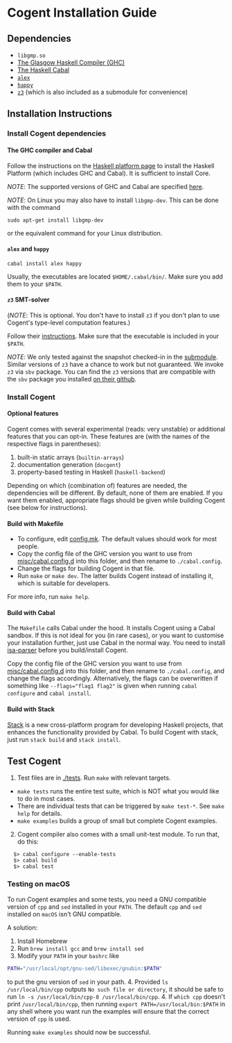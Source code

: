 # Cogent Installation Guide

## Dependencies

* `libgmp.so`
* [The Glasgow Haskell Compiler (GHC)](https://www.haskell.org/)
* [The Haskell Cabal](https://www.haskell.org/cabal/)
* [`alex`](https://www.haskell.org/alex/)
* [`happy`](https://www.haskell.org/happy/)
* [`z3`](https://github.com/Z3Prover/z3) (which is also included as a submodule for convenience)


## Installation Instructions

### Install Cogent dependencies

#### The GHC compiler and Cabal

Follow the instructions on the [Haskell platform page](https://www.haskell.org/platform/) to install the Haskell Platform (which includes GHC and Cabal). It is sufficient to install Core.

_NOTE_: The supported versions of GHC and Cabal are specified [here](./cogent.cabal).

_NOTE_: On Linux you may also have to install `libgmp-dev`. This can be done with the command
```
sudo apt-get install libgmp-dev
```
or the equivalent command for your Linux distribution.

#### `alex` and `happy`
```
cabal install alex happy
```
Usually, the executables are located `$HOME/.cabal/bin/`. Make sure you add them to your `$PATH`.

#### `z3` SMT-solver

(_NOTE_: This is optional. You don't have to install `z3` if you don't plan to use Cogent's type-level computation features.)

Follow their [instructions](../z3/README.md). Make sure that the executable is included in your `$PATH`.

_NOTE_: We only tested against the snapshot checked-in in the [submodule](../z3). Similar versions of `z3`
have a chance to work but not guaranteed. We invoke `z3` via `sbv` package. You can find the `z3` versions that
are compatible with the `sbv` package you installed [on their github](https://github.com/LeventErkok/sbv/blob/master/SMTSolverVersions.md).


### Install Cogent

#### Optional features
Cogent comes with several experimental (reads: very unstable) or additional features that you can
opt-in. These features are (with the names of the respective flags in parentheses):
1. built-in static arrays (`builtin-arrays`)
2. documentation generation (`docgent`)
3. property-based testing in Haskell (`haskell-backend`)

Depending on which (combination of) features are needed, the dependencies will be different. By
default, none of them are enabled. If you want them enabled, appropriate flags should be given
while building Cogent (see below for instructions).


#### Build with Makefile

* To configure, edit [config.mk](../config.mk). The default values should work for most people.
* Copy the config file of the GHC version you want to use from [misc/cabal.config.d](./misc/cabal.config.d/)
into this folder, and then rename to `./cabal.config`.
* Change the flags for building Cogent in that file.
* Run `make` or `make dev`. The latter builds Cogent instead of installing it, which is
suitable for developers.

For more info, run `make help`.

#### Build with Cabal

The `Makefile` calls Cabal under the hood. It installs Cogent using a Cabal sandbox. If this
is not ideal for you (in rare cases), or you want to customise your installation further,
just use Cabal in the normal way. You need to install [isa-parser](../isa-parser) before you
build/install Cogent.

Copy the config file of the GHC version you want to use from [misc/cabal.config.d](./misc/cabal.config.d/)
into this folder, and then rename to `./cabal.config`, and change the flags accordingly.
Alternatively, the flags can be overwritten if something like `--flags="flag1 flag2"` is given when
running `cabal configure` and `cabal install`.

#### Build with Stack

[Stack](https://github.com/commercialhaskell/stack) is a new cross-platform
program for developing Haskell projects, that enhances the functionality
provided by Cabal. To build Cogent with stack, just run `stack build`
and `stack install`.

## Test Cogent

1. Test files are in [./tests](./tests). Run `make` with relevant targets.

* `make tests` runs the entire test suite, which is NOT what you would like to do in most cases.
* There are individual tests that can be triggered by `make test-*`. See `make help` for details.
* `make examples` builds a group of small but complete Cogent examples.


2. Cogent compiler also comes with a small unit-test module. To run that, do this:
```
  $> cabal configure --enable-tests
  $> cabal build
  $> cabal test
```

### Testing on macOS
To run Cogent examples and some tests, you need a GNU compatible version of `cpp` and `sed` installed in your `PATH`. The default `cpp` and `sed` installed on `macOS` isn't GNU compatible.

A solution:
1. Install Homebrew
2. Run `brew install gcc` and `brew install sed`
3. Modify your `PATH` in your `bashrc` like
```sh
PATH="/usr/local/opt/gnu-sed/libexec/gnubin:$PATH"
```
to put the gnu version of `sed` in your path.
4. Provided `ls /usr/local/bin/cpp` outputs `No such file or directory`, it should be safe to run `ln -s /usr/local/bin/cpp-8 /usr/local/bin/cpp`.
4. If `which cpp` doesn't print `/usr/local/bin/cpp`, then running `export PATH=/usr/local/bin:$PATH` in any shell where you want run the examples will ensure that the correct version of `cpp` is used.

Running `make examples` should now be successful.

